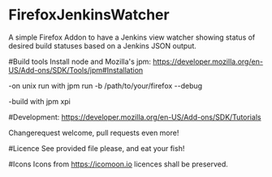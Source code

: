 # FirefoxJenkinsWatcher
A simple Firefox Addon to have a Jenkins view watcher showing status of desired build statuses based on a Jenkins JSON output.

#Build tools
Install node and Mozilla's jpm:
https://developer.mozilla.org/en-US/Add-ons/SDK/Tools/jpm#Installation

-on unix run with
  jpm run -b /path/to/your/firefox --debug

-build with
  jpm  xpi

#Development:
https://developer.mozilla.org/en-US/Add-ons/SDK/Tutorials

Changerequest welcome, pull requests even more!

#Licence
See provided file please, and eat your fish!

#Icons
Icons from https://icomoon.io licences shall be preserved.
